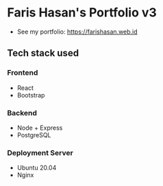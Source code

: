 # Faris Hasan's Portfolio v3
* See my portfolio: https://farishasan.web.id
## Tech stack used
### Frontend
* React
* Bootstrap
### Backend
* Node + Express
* PostgreSQL
### Deployment Server
* Ubuntu 20.04
* Nginx
